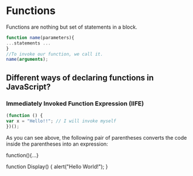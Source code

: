 # Functions

Functions are nothing but set of statements in a block.
```javascript
function name(parameters){
...statements ...
}
//To invoke our function, we call it.
name(arguments);
```




## Different ways of declaring functions in JavaScript?


### Immediately Invoked Function Expression (IIFE)
```javascript
(function () {  
var x = "Hello!!"; // I will invoke myself  
})();
```
As you can see above, the following pair of parentheses converts the code inside the parentheses into an expression:

function(){...}

function Display()
      {
         alert("Hello World!");
      }
<!--stackedit_data:
eyJoaXN0b3J5IjpbLTI4OTAyMDI0NSwxODAyMjQ5MjE0LDE4NT
I4NTE2NjQsMTM4NTUxOTg3OSwtNzQyMjAxNTRdfQ==
-->